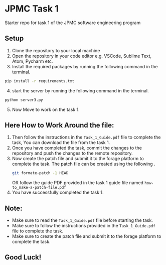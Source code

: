 # JPMC Task 1
Starter repo for task 1 of the JPMC software engineering program

## Setup

1. Clone the repository to your local machine
2. Open the repository in your code editor e.g. VSCode, Sublime Text, Atom, Pycharm etc.
3. Install the required packages by running the following command in the terminal.
```bash
pip install -r requirements.txt
```
4. start the server by running the following command in the terminal.
```bash
python server3.py
```
5. Now Move to work on the task 1.

## Here How to Work Around the file:

1. Then follow the instructions in the `Task_1_Guide.pdf` file to complete the task, You can download the file from the task 1.
2. Once you have completed the task, commit the changes to the repository and push the changes to the remote repository.
3. Now create the patch file and submit it to the forage platform to complete the task. The patch file can be created using the following . 
   ```bash
   git formate-patch -1 HEAD 
   ```
   OR
follow the guide PDF provided in the task 1 guide file named `how-to_make-a-patch-file.pdf`
4. You have successfully completed the task 1.

## Note:

- Make sure to read the `Task_1_Guide.pdf` file before starting the task.
- Make sure to follow the instructions provided in the `Task_1_Guide.pdf` file to complete the task.
- Make sure to create the patch file and submit it to the forage platform to complete the task.

## Good Luck!